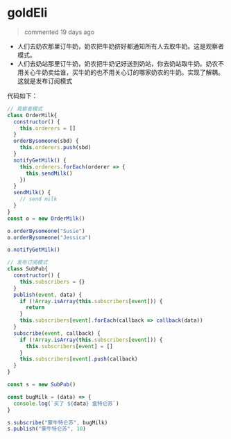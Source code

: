 
# goldEli 
 > commented 19 days ago 

* 人们去奶农那里订牛奶，奶农把牛奶挤好都通知所有人去取牛奶。这是观察者模式。
* 人们去奶站那里订牛奶，奶农把牛奶记好送到奶站，你去奶站取牛奶。奶农不用关心牛奶卖给谁，买牛奶的也不用关心订的哪家奶农的牛奶。实现了解耦。这就是发布订阅模式

代码如下：


```JavaScript
// 观察者模式
class OrderMilk{
  constructor() {
    this.orderers = []
  }
  orderBysomeone(sbd) {
    this.orderers.push(sbd)
  }
  notifyGetMilk() {
    this.orderers.forEach(orderer => {
      this.sendMilk()
    })
  }
  sendMilk() {
    // send milk
  }
}
const o = new OrderMilk()

o.orderBysomeone("Susie")
o.orderBysomeone("Jessica")

o.notifyGetMilk()

```

```JavaScript
// 发布订阅模式
class SubPub{
  constructor() {
    this.subscribers = {}
  }
  publish(event, data) {
    if (!Array.isArray(this.subscribers[event])) {
      return
    }
    this.subscribers[event].forEach(callback => callback(data))
  }
  subscribe(event, callback) {
    if (!Array.isArray(this.subscribers[event])) {
      this.subscribers[event] = []
    }
    this.subscribers[event].push(callback)
  }
}

const s = new SubPub()

const bugMilk = (data) => {
  console.log(`买了 ${data} 盒特仑苏`)
}

s.subscribe("蒙牛特仑苏", bugMilk)
s.publish("蒙牛特仑苏", 10)

```